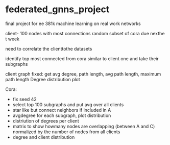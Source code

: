 # federated_gnns_project
final project for ee 381k machine learning on real work networks



client- 100 nodes with most connections
random subset of cora due nexthe t week 

need to correlate the clienttothe datasets

identify top most connected from cora similar to client one and take their subgraphs 

client graph fixed:
get avg degree, path length, avg path length, maximum path length
Degree distribution plot

Cora:
- fix seed 42
- select top 100 subgraphs and put avg over all clients 
- star like but connect neighbors if included in A 
- avgdegree for each subgraph, plot distribution
- distriution of degrees per client
- matrix to show howmany nodes are overlapping (between A and C) normalized by the number of nodes from all clients 
- degree and client distribution

